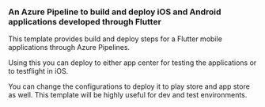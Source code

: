 ### An Azure Pipeline to build and deploy iOS and Android applications developed through Flutter

This template provides build and deploy steps for a Flutter mobile applications through Azure Pipelines. 

Using this you can deploy to either app center for testing the applications or to testflight in iOS.

You can change the configurations to deploy it to play store and app store as well. This template will be highly useful for dev and test environments.